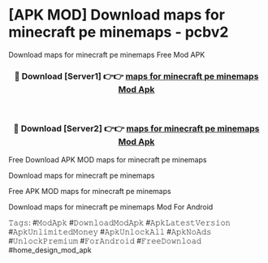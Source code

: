 # [APK MOD] Download  maps for minecraft pe minemaps - pcbv2
Download maps for minecraft pe minemaps Free Mod APK

<div align="center">
<h3>🔴 Download [Server1] 👉👉 <a href="https://apk-comot.site?title=maps_for_minecraft_pe_minemaps">maps for minecraft pe minemaps Mod Apk</a></h3><br>

<h3>🔴 Download [Server2] 👉👉 <a href="https://apk-comot.site?title=maps_for_minecraft_pe_minemaps">maps for minecraft pe minemaps Mod Apk</a></h3>
</div>


Free Download APK MOD maps for minecraft pe minemaps

Download maps for minecraft pe minemaps 

Free APK MOD maps for minecraft pe minemaps 

Download maps for minecraft pe minemaps Mod For Android

𝚃𝚊𝚐𝚜: #𝙼𝚘𝚍𝙰𝚙𝚔 #𝙳𝚘𝚠𝚗𝚕𝚘𝚊𝚍𝙼𝚘𝚍𝙰𝚙𝚔 #𝙰𝚙𝚔𝙻𝚊𝚝𝚎𝚜𝚝𝚅𝚎𝚛𝚜𝚒𝚘𝚗 #𝙰𝚙𝚔𝚄𝚗𝚕𝚒𝚖𝚒𝚝𝚎𝚍𝙼𝚘𝚗𝚎𝚢 #𝙰𝚙𝚔𝚄𝚗𝚕𝚘𝚌𝚔𝙰𝚕𝚕 #𝙰𝚙𝚔𝙽𝚘𝙰𝚍𝚜 #𝚄𝚗𝚕𝚘𝚌𝚔𝙿𝚛𝚎𝚖𝚒𝚞𝚖 #𝙵𝚘𝚛𝙰𝚗𝚍𝚛𝚘𝚒𝚍 #𝙵𝚛𝚎𝚎𝙳𝚘𝚠𝚗𝚕𝚘𝚊𝚍 #home_design_mod_apk
